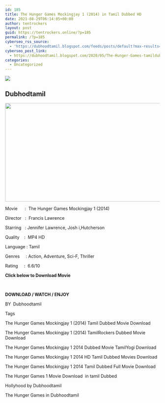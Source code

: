 ```yaml
---
id: 185
title: The Hunger Games Mockingjay 1 (2014) in Tamil Dubbed HD
date: 2021-08-29T06:14:05+00:00
author: tentrockers
layout: post
guid: https://tentrockers.online/?p=185
permalink: /?p=185
cyberseo_rss_source:
  - 'https://dubhoodtamil.blogspot.com/feeds/posts/default?max-results=150&start-index=301'
cyberseo_post_link:
  - https://dubhoodtamil.blogspot.com/2020/05/The-Hunger-Games-tamildubbed-hd.html
categories:
  - Uncategorized
---
```

<div class="media_block">
  <img src="https://1.bp.blogspot.com/-0aukXiCb7Dk/XtOB5QenjTI/AAAAAAAABUc/-NA1cCcGqkIj2taikNl1dd2L90dZi22yQCNcBGAsYHQ/s72-c/Hunger%2BGames%2BBanner%2BPoster%2B%25282%2529.jpg" class="media_thumbnail" />
</div>

<div dir="ltr" trbidi="on" readability="36.025404157044">
  <h2>
    <span>Dubhodtamil</span>
  </h2>
  
  <div class="separator">
    <a href="https://1.bp.blogspot.com/-0aukXiCb7Dk/XtOB5QenjTI/AAAAAAAABUc/-NA1cCcGqkIj2taikNl1dd2L90dZi22yQCNcBGAsYHQ/s1600/Hunger%2BGames%2BBanner%2BPoster%2B%25282%2529.jpg" imageanchor="1"><img loading="lazy" border="0" data-original-height="750" data-original-width="1500" height="320" src="https://1.bp.blogspot.com/-0aukXiCb7Dk/XtOB5QenjTI/AAAAAAAABUc/-NA1cCcGqkIj2taikNl1dd2L90dZi22yQCNcBGAsYHQ/s640/Hunger%2BGames%2BBanner%2BPoster%2B%25282%2529.jpg" width="640" /></a>
  </div>
  
  <p>
    <span><span>Movie&nbsp; &nbsp; &nbsp; :&nbsp; The Hunger Games Mockingjay 1 (2014)</span></span>
  </p>
  
  <p>
    <span>Director&nbsp;&nbsp;</span>&nbsp;<span>:&nbsp;&nbsp;</span><span>Francis Lawrence&nbsp;</span>
  </p>
  
  <p>
    <span><span>Starring&nbsp; &nbsp;: Jennifer Lawrence, Josh&nbsp;</span><span>i,</span></span><span>Hutcherson</span><span>&nbsp;</span>
  </p>
  
  <p>
    <span><span>Quality&nbsp; &nbsp; </span><span>:&nbsp; MP4 HD</span></span>
  </p>
  
  <p>
    <span><span>Language</span>&nbsp;<span>:&nbsp;</span><span>Tamil</span></span><span><span>&nbsp;</span></span>
  </p>
  
  <p>
    <span>Genres&nbsp; &nbsp;&nbsp;</span>&nbsp;<span>:&nbsp;</span><span>Action, Adventure,&nbsp;</span><span>Sci-F,&nbsp;</span><span>Thriller</span>
  </p>
  
  <p>
    <span>Rating&nbsp; &nbsp; &nbsp;</span><span>:&nbsp;</span>&nbsp;<span>6.6/10</span>
  </p>
  
  <p>
    <span><b>Click below to Download Movie</b></span>
  </p>
  
  <p>
    <span><b>&nbsp;</b></span>
  </p>
  
  <p>
    <span><b>DOWNLOAD / WATCH / ENJOY</b></span>
  </p>
  
  <p>
    <span>BY&nbsp;<b> </b>Dubhoodtamil</span>
  </p>
  
  <p>
    <span>Tags&nbsp;</span>
  </p>
  
  <p>
    <span>The Hunger Games Mockingjay 1 (2014) Tamil Dubbed Movie Download</span>
  </p>
  
  <p>
    <span>The Hunger Games Mockingjay 1 (2014) TamilRockers Dubbed Movie Download</span>
  </p>
  
  <p>
    <span>The Hunger Games Mockingjay 1 2014 Dubbed Movie TamilYogi Download</span>
  </p>
  
  <p>
    <span>The Hunger Games Mockingjay 1 2014 HD Tamil Dubbed Movies Download</span>
  </p>
  
  <p>
    <span>The Hunger Games Mockingjay 1 2014 Tamil Dubbed Full Movie Download</span>
  </p>
  
  <p>
    <span>The Hunger Games 1 Movie Download&nbsp; in tamil Dubbed</span>
  </p>
  
  <p>
    <span>Hollyhood by Dubhoodtamil</span>
  </p>
  
  <p>
    <span>The Hunger Games in Dubhoodtamil</span>
  </p></p>
</div>